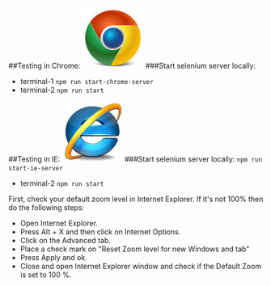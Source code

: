 ##Testing in Chrome:
![chrome logo](images/chrome.jpg)
###Start selenium server locally:
* terminal-1
`npm run start-chrome-server`
* terminal-2
`npm run start`

##Testing in IE:
![ie logo](images/ie.jpg)
###Start selenium server locally:
`npm run start-ie-server`
* terminal-2
`npm run start`

First, check your default zoom level in Internet Explorer. If it's not 100% then do the following steps:

* Open Internet Explorer.
* Press Alt + X and then click on Internet Options.
* Click on the Advanced tab.
* Place a check mark on "Reset Zoom level for new Windows and tab"
* Press Apply and ok.
* Close and open Internet Explorer window and check if the Default Zoom is set to 100 %.